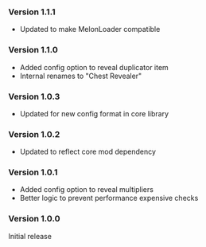 ### Version 1.1.1

- Updated to make MelonLoader compatible

### Version 1.1.0

- Added config option to reveal duplicator item
- Internal renames to "Chest Revealer"

### Version 1.0.3

- Updated for new config format in core library

### Version 1.0.2

- Updated to reflect core mod dependency

### Version 1.0.1

- Added config option to reveal multipliers
- Better logic to prevent performance expensive checks

### Version 1.0.0

Initial release